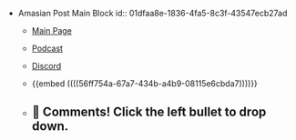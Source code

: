 - Amasian Post Main Block
id:: 01dfaa8e-1836-4fa5-8c3f-43547ecb27ad
	 - [Main Page](https://www.notion.so/ethicalfutures/The-Amasian-Post-397c528a1633409483a907774fb1f354)

	 - [Podcast](https://anchor.fm/amasianpost)

	 - [Discord](https://discord.gg/eU9rWnCnus)

	 - {{embed  ((((56ff754a-67a7-434b-a4b9-08115e6cbda7))))}}

	 - 💬 Comments! Click the left bullet to drop down.
		 - 
